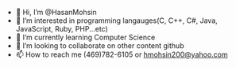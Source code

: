 - 👋 Hi, I’m @HasanMohsin
- 👀 I’m interested in programming langauges(C, C++, C#, Java, JavaScript, Ruby, PHP...etc)
- 🌱 I’m currently learning Computer Science
- 💞️ I’m looking to collaborate on other content github
- 📫 How to reach me (469)782-6105 or hmohsin200@yahoo.com

<!---
HasanMohsin1/HasanMohsin1 is a ✨ special ✨ repository because its `README.md` (this file) appears on your GitHub profile.
You can click the Preview link to take a look at your changes.
--->
